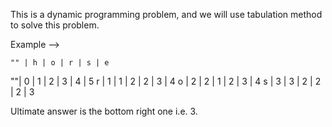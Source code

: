 This is a dynamic programming problem, and we will use tabulation method to solve this problem.

Example -->

    "" | h | o | r | s | e
""| 0  | 1 | 2 | 3 | 4 | 5
r | 1  | 1 | 2 | 2 | 3 | 4
o | 2  | 2 | 1 | 2 | 3 | 4
s | 3  | 3 | 2 | 2 | 2 | 3

Ultimate answer is the bottom right one i.e. 3.
